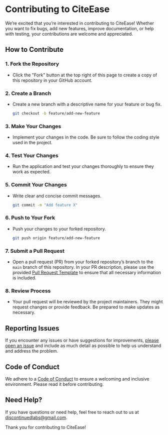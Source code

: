 # Contributing to CiteEase

We’re excited that you’re interested in contributing to CiteEase! Whether you want to fix bugs, add new features, improve documentation, or help with testing, your contributions are welcome and appreciated.

## How to Contribute

### 1. Fork the Repository

-   Click the "Fork" button at the top right of this page to create a copy of this repository in your GitHub account.

### 2. Create a Branch

-   Create a new branch with a descriptive name for your feature or bug fix.

    ```bash
    git checkout -b feature/add-new-feature
    ```

### 3. Make Your Changes

-   Implement your changes in the code. Be sure to follow the coding style used in the project.

### 4. Test Your Changes

-   Run the application and test your changes thoroughly to ensure they work as expected.

### 5. Commit Your Changes

-   Write clear and concise commit messages.

    ```bash
    git commit -m "Add feature X"
    ```

### 6. Push to Your Fork

-   Push your changes to your forked repository.

    ```bash
    git push origin feature/add-new-feature
    ```

### 7. Submit a Pull Request

-   Open a pull request (PR) from your forked repository’s branch to the `main` branch of this repository. In your PR description, please use the provided [Pull Request Template](PULL_REQUEST_TEMPLATE.md) to ensure that all necessary information is included.

### 8. Review Process

-   Your pull request will be reviewed by the project maintainers. They might request changes or provide feedback. Be prepared to make updates as necessary.

## Reporting Issues

If you encounter any issues or have suggestions for improvements, [please open an issue](https://github.com/discontinuedlabs/citeease/issues/new/choose) and include as much detail as possible to help us understand and address the problem.

## Code of Conduct

We adhere to a [Code of Conduct](CODE_OF_CONDUCT.md) to ensure a welcoming and inclusive environment. Please read it before contributing.

## Need Help?

If you have questions or need help, feel free to reach out to us at [discontinuedlabs@gmail.com](mailto:discontinuedlabs@gmail.com).

Thank you for contributing to CiteEase!
